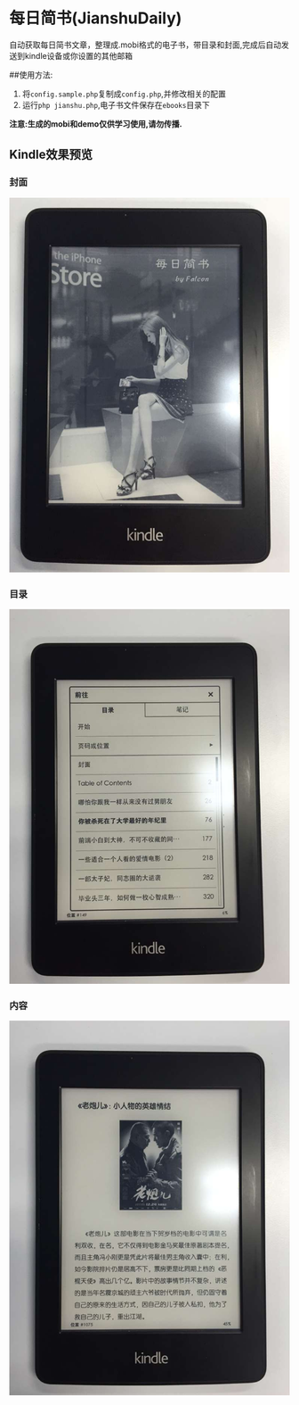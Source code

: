 # 每日简书(JianshuDaily)
自动获取每日简书文章，整理成.mobi格式的电子书，带目录和封面,完成后自动发送到kindle设备或你设置的其他邮箱

##使用方法:
1. 将`config.sample.php`复制成`config.php`,并修改相关的配置
2. 运行`php jianshu.php`,电子书文件保存在`ebooks`目录下

**注意:生成的mobi和demo仅供学习使用,请勿传播.**


## Kindle效果预览

### 封面
![cover](images/1.jpg)


### 目录
![cover](images/2.jpg)


### 内容
![cover](images/3.jpg)
